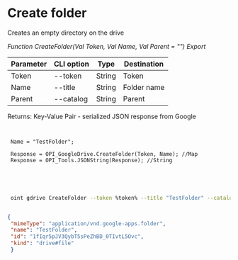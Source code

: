 ﻿---
sidebar_position: 5
---

# Create folder
 Creates an empty directory on the drive


*Function CreateFolder(Val Token, Val Name, Val Parent = "") Export*

 | Parameter | CLI option | Type | Destination |
 |-|-|-|-|
 | Token | --token | String | Token |
 | Name | --title | String | Folder name |
 | Parent | --catalog | String | Parent |

 
 Returns: Key-Value Pair - serialized JSON response from Google

```bsl title="Code example"
	
 
 Name = "TestFolder";
 
 Response = OPI_GoogleDrive.CreateFolder(Token, Name); //Map
 Response = OPI_Tools.JSONString(Response); //String
 

	
```

```sh title="CLI command example"
 
 oint gdrive CreateFolder --token %token% --title "TestFolder" --catalog %catalog%


```


```json title="Result"

{
 "mimeType": "application/vnd.google-apps.folder",
 "name": "TestFolder",
 "id": "1fIqr5pJV3QybT5sPeZhBD_0TIvtL5Ovc",
 "kind": "drive#file"
 }

```
